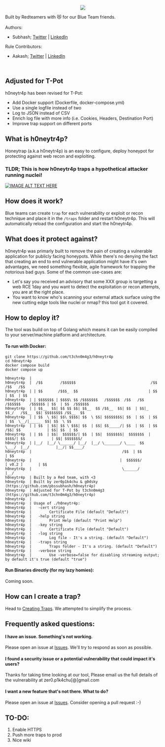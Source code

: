 <div style="text-align:center"><img src="https://github.com/pbssubhash/h0neytr4p/blob/main/logo.png?raw=true" /></div>

Built by Redteamers with :heart_eyes_cat: for our Blue Team friends. <br> <br>
Authors: <br>
- Subhash; [Twitter](https://twitter.com/pbssubhash) | [LinkedIn](https://in.linkedin.com/in/pbssubhash) <br>

Rule Contributors: 
- Aakash; [Twitter](https://twitter.com/me_godsky) | [LinkedIn](https://in.linkedin.com/in/aakashmadaan13) <br> 

<br>

## Adjusted for T-Pot

h0neytr4p has been revised for T-Pot:
- Add Docker support (Dockerfile, docker-compose.yml)
- Use a single logfile instead of two
- Log to JSON instead of CSV
- Enrich log file with more info (i.e. Cookies, Headers, Destination Port)
- Improve trap support on different ports

## What is h0neytr4p? 

Honeytrap (a.k.a h0neytr4p) is an easy to configure, deploy honeypot for protecting against web recon and exploiting. 


### TLDR; This is how h0neytr4p traps a hypothetical attacker running nuclei! 
[![IMAGE ALT TEXT HERE](https://img.youtube.com/vi/QCrLsj_Wfl8/0.jpg)](https://www.youtube.com/watch?v=QCrLsj_Wfl8)

## How does it work? 
Blue teams can create `trap` for each vulnerability or exploit or recon technique and place it in the `/traps` folder and restart h0neytr4p. This will automatically reload the configuration and start the h0neytr4p.

## What does it protect against?
h0neytr4p was primarly built to remove the pain of creating a vulnerable application for publicly facing honeypots. While there's no denying the fact that creating an end to end vulnerable application might have it's own advantages, we need something flexible, agile framework for trapping the notorious bad guys. Some of the common use-cases are:
- Let's say you received an advisory that some XXX group is targetting a web RCE 1day and you want to detect the exploitation or recon attempts, you are at the right place.
- You want to know who's scanning your external attack surface using the new cutting edge tools like nuclei or nmap? this tool got it covered.


## How to deploy it? 
The tool was build on top of Golang which means it can be easily compiled to your server/machine platform and architecture. 

#### To run with Docker: 

```
git clone https://github.com/t3chn0m4g3/h0neytr4p
cd h0neytr4p
docker compose build
docker compose up

h0neytr4p  |
h0neytr4p  |  /$$        /$$$$$$                                  /$$               /$$   /$$
h0neytr4p  | | $$       /$$$_  $$                                | $$              | $$  | $$
h0neytr4p  | | $$$$$$$ | $$$$\ $$ /$$$$$$$   /$$$$$$  /$$   /$$ /$$$$$$    /$$$$$$ | $$  | $$  /$$$$$$
h0neytr4p  | | $$__  $$| $$ $$ $$| $$__  $$ /$$__  $$| $$  | $$|_  $$_/   /$$__  $$| $$$$$$$$ /$$__  $$
h0neytr4p  | | $$  \ $$| $$\ $$$$| $$  \ $$| $$$$$$$$| $$  | $$  | $$    | $$  \__/|_____  $$| $$  \ $$
h0neytr4p  | | $$  | $$| $$ \ $$$| $$  | $$| $$_____/| $$  | $$  | $$ /$$| $$            | $$| $$  | $$
h0neytr4p  | | $$  | $$|  $$$$$$/| $$  | $$|  $$$$$$$|  $$$$$$$  |  $$$$/| $$            | $$| $$$$$$$/
h0neytr4p  | |__/  |__/ \______/ |__/  |__/ \_______/ \____  $$   \___/  |__/            |__/| $$____/
h0neytr4p  |                                         /$$  | $$                               | $$
h0neytr4p  |                                        |  $$$$$$/                [ v0.2 ]       | $$
h0neytr4p  |                                         \______/                                |__/
h0neytr4p  | Built by a Red team, with <3
h0neytr4p  | Built by zer0p1k4chu & g0dsky (https://github.com/pbssubhash/h0neytr4p)
h0neytr4p  | Adjusted for T-Pot by t3chn0m4g3 (https://github.com/t3chn0m4g3/h0neytr4p)
h0neytr4p  | 	
h0neytr4p  | Usage of ./h0neytr4p:
h0neytr4p  |   -cert string
h0neytr4p  |     	Certificate File (default "Default")
h0neytr4p  |   -help string
h0neytr4p  |     	Print Help (default "Print Help")
h0neytr4p  |   -key string
h0neytr4p  |     	Certificate File (default "Default")
h0neytr4p  |   -log string
h0neytr4p  |     	Log file - It's a string. (default "Default")
h0neytr4p  |   -traps string
h0neytr4p  |     	Traps folder - It's a string. (default "Default")
h0neytr4p  |   -verbose string
h0neytr4p  |     	Use -verbose=false for disabling streaming output; by default it's true (default "true")
```


#### Run Binaries directly (for my lazy homies): 
Coming soon.

## How can I create a trap?
Head to [Creating Traps](https://github.com/pbssubhash/h0neytr4p/blob/main/docs/Creating-Traps.md). We attempted to simplify the process.

## Frequently asked questions:

#### I have an issue. Something's not working.
Please open an issue at [Issues](https://github.com/pbssubhash/h0neytr4p/issues/new). We'll try to respond as soon as possible. 

#### I found a security issue or a potential vulnerability that could impact it's users? 
Thanks for taking time looking at our tool, Please email us the full details of the vulnerability at zer0.p1k4chu[@]gmail.com

#### I want a new feature that's not there. What to do? 
Please open an issue at [Issues](https://github.com/pbssubhash/h0neytr4p/issues/new). Consider opening a pull request :-) 

## TO-DO:
<ol>
 <li> Enable HTTPS </li>
 <li> Push more traps to prod </li>
 <li> Nice wiki </li> 
</ol>
